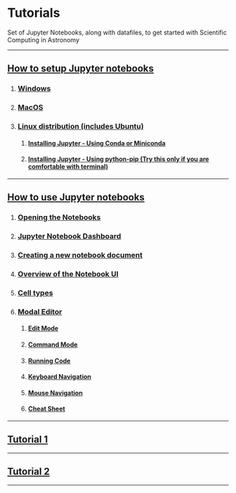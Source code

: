# Tutorials
Set of Jupyter Notebooks, along with datafiles, to get started with Scientific Computing in Astronomy  

***

## [How to setup Jupyter notebooks](./Jupyter%20Setup#jupyter-setup )

1. ### [Windows](./Jupyter%20Setup#windows )
2. ### [MacOS](./Jupyter%20Setup#macos )
3. ### [Linux distribution (includes Ubuntu)](./Jupyter%20Setup#linux-distribution-includes-ubuntu )
    1. #### [Installing Jupyter - Using Conda or Miniconda](./Jupyter%20Setup#installing-jupyter---using-conda-or-miniconda )
    2. #### [Installing Jupyter - Using python-pip (Try this only if you are comfortable with terminal)](./Jupyter%20Setup#installing-jupyter---using-python-pip-try-this-only-if-you-are-comfortable-with-terminal )

***

## [How to use Jupyter notebooks](./How%20to%20use%20Jupyter%20Notebooks#using-jupyter-notebooks )

1. ### [Opening the Notebooks](./How%20to%20use%20Jupyter%20Notebooks#opening-the-notebook )
2. ### [Jupyter Notebook Dashboard](./How%20to%20use%20Jupyter%20Notebooks#jupyter-notebook-dashboard )
3. ### [Creating a new notebook document](./How%20to%20use%20Jupyter%20Notebooks#creating-a-new-notebook-document )
4. ### [Overview of the Notebook UI](./How%20to%20use%20Jupyter%20Notebooks#overview-of-the-notebook-ui )
5. ### [Cell types](./How%20to%20use%20Jupyter%20Notebooks#cell-types )
6. ### [Modal Editor](./How%20to%20use%20Jupyter%20Notebooks#modal-editor )
    1. #### [Edit Mode](./How%20to%20use%20Jupyter%20Notebooks#edit-mode )
    2. #### [Command Mode](./How%20to%20use%20Jupyter%20Notebooks#command-mode )
    3. #### [Running Code](./How%20to%20use%20Jupyter%20Notebooks#running-code )
    4. #### [Keyboard Navigation](./How%20to%20use%20Jupyter%20Notebooks#keyboard-navigation )
    5. #### [Mouse Navigation](./How%20to%20use%20Jupyter%20Notebooks#mouse-navigation )
    6. #### [Cheat Sheet](./How%20to%20use%20Jupyter%20Notebooks#cheat-sheet-for-menu-bar-and-tool-bar )

***

## [Tutorial 1](./Tutorial_1 )

***
## [Tutorial 2](./Tutorial_2 )

***
